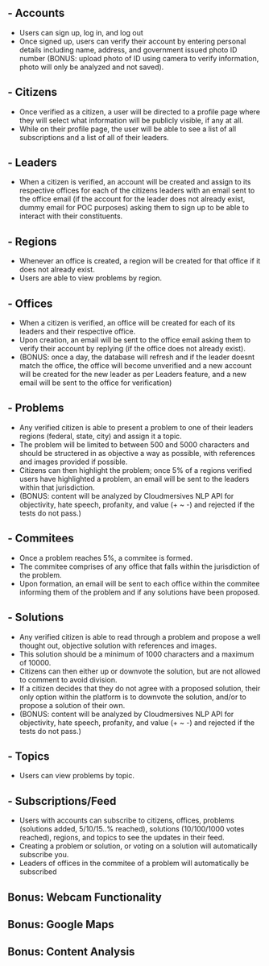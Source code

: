 ## - Accounts
- Users can sign up, log in, and log out
- Once signed up, users can verify their account by entering personal details including name, address, and government issued photo ID number (BONUS: upload photo of ID using camera to verify information, photo will only be analyzed and not saved).
## - Citizens
- Once verified as a citizen, a user will be directed to a profile page where they will select what information will be publicly visible, if any at all.
- While on their profile page, the user will be able to see a list of all subscriptions and a list of all of their leaders.
## - Leaders
- When a citizen is verified, an account will be created and assign to its respective offices for each of the citizens leaders with an email sent to the office email (if the account for the leader does not already exist, dummy email for POC purposes) asking them to sign up to be able to interact with their constituents.
## - Regions
- Whenever an office is created, a region will be created for that office if it does not already exist.
- Users are able to view problems by region.
## - Offices
- When a citizen is verified, an office will be created for each of its leaders and their respective office.
- Upon creation, an email will be sent to the office email asking them to verify their account by replying (if the office does not already exist). 
- (BONUS: once a day, the database will refresh and if the leader doesnt match the office, the office will become unverified and a new account will be created for the new leader as per Leaders feature, and a new email will be sent to the office for verification)
## - Problems
- Any verified citizen is able to present a problem to one of their leaders regions (federal, state, city) and assign it a topic. 
- The problem will be limited to between 500 and 5000 characters and should be structered in as objective a way as possible, with references and images provided if possible. 
- Citizens can then highlight the problem; once 5% of a regions verified users have highlighted a problem, an email will be sent to the leaders within that jurisdiction. 
- (BONUS: content will be analyzed by Cloudmersives NLP API for objectivity, hate speech, profanity, and value (+ ~ -) and rejected if the tests do not pass.)
## - Commitees
- Once a problem reaches 5%, a commitee is formed. 
- The commitee comprises of any office that falls within the jurisdiction of the problem. 
- Upon formation, an email will be sent to each office within the commitee informing them of the problem and if any solutions have been proposed.
## - Solutions
- Any verified citizen is able to read through a problem and propose a well thought out, objective solution with references and images. 
- This solution should be a minimum of 1000 characters and a maximum of 10000. 
- Citizens can then either up or downvote the solution, but are not allowed to comment to avoid division. 
- If a citizen decides that they do not agree with a proposed solution, their only option within the platform is to downvote the solution, and/or to propose a solution of their own. 
- (BONUS: content will be analyzed by Cloudmersives NLP API for objectivity, hate speech, profanity, and value (+ ~ -) and rejected if the tests do not pass.)
## - Topics
- Users can view problems by topic.
## - Subscriptions/Feed
- Users with accounts can subscribe to citizens, offices, problems (solutions added, 5/10/15..% reached), solutions (10/100/1000 votes reached), regions, and topics to see the updates in their feed. 
- Creating a problem or solution, or voting on a solution will automatically subscribe you.
- Leaders of offices in the commitee of a problem will automatically be subscribed
## Bonus: Webcam Functionality
## Bonus: Google Maps
## Bonus: Content Analysis
